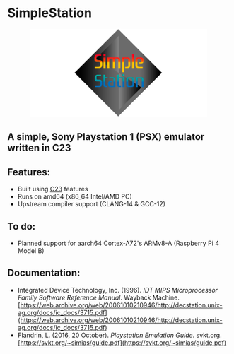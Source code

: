 # SimpleStation
<p align="center">
  <img src="resources/banner.png" width="400" height="200"/>
</p>

## A simple, Sony Playstation 1 (PSX) emulator written in C23


## Features:
* Built using [C23](https://en.cppreference.com/w/c/23) features
* Runs on amd64 (x86_64 Intel/AMD PC)
* Upstream compiler support (CLANG-14 & GCC-12)

## To do:
* Planned support for aarch64 Cortex-A72's ARMv8-A (Raspberry Pi 4 Model B)

## Documentation:
* Integrated Device Technology, Inc. (1996). _IDT MIPS Microprocessor Family Software Reference Manual_. Wayback Machine. [https://web.archive.org/web/20061010210946/http://decstation.unix-ag.org/docs/ic_docs/3715.pdf](https://web.archive.org/web/20061010210946/http://decstation.unix-ag.org/docs/ic_docs/3715.pdf)
* Flandrin, L. (2016, 20 October). _Playstation Emulation Guide_. svkt.org. [https://svkt.org/~simias/guide.pdf](https://svkt.org/~simias/guide.pdf)
